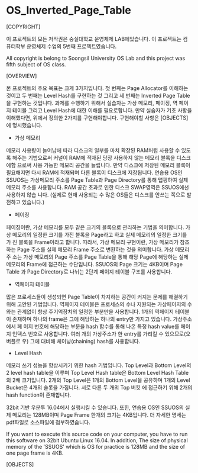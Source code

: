 # OS_Inverted_Page_Table

[COPYRIGHT]

이 프로젝트의 모든 저작권은 숭실대학교 운영체제 LAB에있습니다. 이 프로젝트는 컴퓨터학부 운영체제 수업의 5번째 프로젝트였습니다.

All copyright is belong to Soongsil University OS Lab and this project was fifth subject of OS class.

[OVERVIEW]

본 프로젝트의 주요 목표는 크게 3가지입니다. 첫 번째는 Page Allocator를 이해하는 것이고 두 번째는 Level Hash를 구현하는 것 그리고 세 번째는 Inverted Page
Table을 구현하는 것입니다. 과제를 수행하기 위해서 실습자는 가상 메모리, 페이징, 역 페이지 테이블 그리고 Level Hash에 대한 이해를 필요로합니다. 만약 실습자가 기초
사항을 이해했다면, 위에서 정의한 2가지를 구현해야합니다. 구현해야할 사항은 [OBJECTS]에 명시했습니다.

- 가상 메모리

메모리 사용량이 늘어남에 따라 디스크의 일부를 마치 확장된 RAM처럼 사용할 수 있도록 해주는 기법으로써 커널이 RAM에 적재된 당장 사용하지 않는 메모리 블록을 디스크에함
으로써 사용 가능한 메모리 공간을 늘립니다. 만약 디스크에 저장된 메모리 블록이 필요해지면 다시 RAM에 적재되며 다른 블록이 디스크에 저장됩니다. 연습용 OS인 SSUOS는
가상메모리 주소를 Page Table과 Page Directory를 통해 맵핑하여 실제 메모리 주소를 사용합니다. RAM 공간 초과로 인한 디스크 SWAP영역은 SSUOS에선 사용하지 않습
니다. (실제로 현재 사용되는 수 많은 OS들은 디스크를 안쓰는 쪽으로 발전하고 있습니다.)

- 페이징

페이징이란, 가상 메모리를 모두 같은 크기의 블록으로 관리하는 기법을 의미합니다. 가상 메모리의 일정한 크기를 가진 블록을 Page라고 하고 실제 메모리의 일정한 크기를 가
진 블록을 Frame이라고 합니다. 따라서, 가상 메모리 구현이란, 가상 메모리가 참조하는 Page 주소를 실제 메모리 Frame 주소로 변환하는 것을 의미합니다. 가상 메모리 주
소는 가상 메모리의 Page 주소를 Page Table을 통해 해당 Page에 해당하는 실제 메모리의 Frame에 접근하는 수단입니다. SSUOS의 Page 크기는 4KB이며 Page Table
과 Page Directory로 나뉘는 2단계 페이지 테이블 구조를 사용합니다.

- 역페이지 테이블

많은 프로세스들이 생성되면 Page Table이 차지하는 공간이 커지는 문제를 해결하기 위해 고안된 기법입니다. 역페이지 테이블은 프로세스의 수나 지원되는 가상페이지의 수와는
관계없이 항상 주기억장치의 일정한 부분만을 사용합니다. 1개의 역페이지 테이블이 존재하며 하나의 frame은 그에 해당하는 하나의 entry만 가지고 있습니다. 가상주소에서 페
이지 번호에 해당하는 부분을 hash 함수를 통해 나온 특정 hash value를 페이지 인덱스 번호로 사용합니다. 여러 개의 가상주소가 한 entry를 가리킬 수 있으므로(오버플로
우) 그에 대비해 체이닝(chaining) hash를 사용합니다.

- Level Hash

메모리 쓰기 성능을 향상시키기 위한 hash 기법입니다. Top Level과 Bottom Level의 2 level hash table을 이루며 Top Level Hash table은 Bottom Level
Hash Table의 2배 크기입니다. 2개의 Top Level은 1개의 Bottom Level을 공유하며 1개의 Level Bucket은 4개의 슬롯을 가집니다. 서로 다른 두 개의 Top 버킷
에 접근하기 위해 2개의 hash function이 존재합니다. 

32bit 기반 우분투 16.04에서 실행시킬 수 있습니다. 또한, 연습용 OS인 SSUOS의 실제 메모리는 128MB이며 Page Frame 한개의 크기는 4KB입니다. 더 자세한 명세는 
pdf파일로 소스파일에 첨부하였습니다.

If you want to execute this source code on your computer, you have to run this software on 32bit Ubuntu Linux 16.04. In 
addition, The size of physical memory of the 'SSUOS' which is OS for practice is 128MB and the size of one page frame is 4KB.

[OBJECTS]

